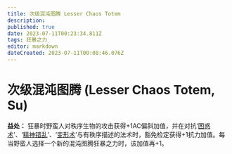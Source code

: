 ```yaml
---
title: 次级混沌图腾 Lesser Chaos Totem
description: 
published: true
date: 2023-07-11T00:23:34.811Z
tags: 狂暴之力
editor: markdown
dateCreated: 2023-07-11T00:08:46.076Z
---
```


# 次级混沌图腾 (Lesser Chaos Totem, Su)

**益处：** 狂暴时野蛮人对秩序生物的攻击获得+1AC偏斜加值，并在对抗‘[困惑术](/法术列表/困惑术_Confusion)’、‘[精神错乱](/法术列表/精神错乱_Insanity)’、‘[变形术](/法术列表/变形术_Polymorph)’与有秩序描述的法术时，豁免检定获得+1抗力加值。每当野蛮人选择一个新的混沌图腾狂暴之力时，该加值再+1。
